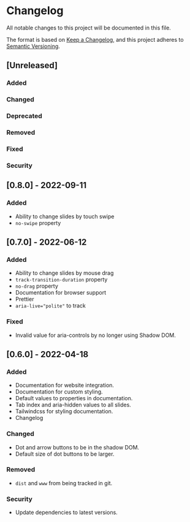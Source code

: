 # Changelog

All notable changes to this project will be documented in this file.

The format is based on [Keep a Changelog](https://keepachangelog.com/en/1.0.0/),
and this project adheres to [Semantic Versioning](https://semver.org/spec/v2.0.0.html).

## [Unreleased]

### Added
### Changed
### Deprecated
### Removed
### Fixed
### Security

## [0.8.0] - 2022-09-11

### Added

- Ability to change slides by touch swipe
- `no-swipe` property

## [0.7.0] - 2022-06-12

### Added

- Ability to change slides by mouse drag
- `track-transition-duration` property
- `no-drag` property
- Documentation for browser support
- Prettier
- `aria-live="polite"` to track

### Fixed

- Invalid value for aria-controls by no longer using Shadow DOM.

## [0.6.0] - 2022-04-18

### Added

- Documentation for website integration.
- Documentation for custom styling.
- Default values to properties in documentation.
- Tab index and aria-hidden values to all slides.
- Tailwindcss for styling documentation.
- Changelog

### Changed

- Dot and arrow buttons to be in the shadow DOM.
- Default size of dot buttons to be larger.

### Removed

- `dist` and `www` from being tracked in git.

### Security

- Update dependencies to latest versions.
